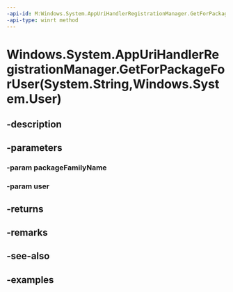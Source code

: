 ```yaml
---
-api-id: M:Windows.System.AppUriHandlerRegistrationManager.GetForPackageForUser(System.String,Windows.System.User)
-api-type: winrt method
---
```


# Windows.System.AppUriHandlerRegistrationManager.GetForPackageForUser(System.String,Windows.System.User)

<!--
public static Windows.System.AppUriHandlerRegistrationManager GetForPackageForUser (string packageFamilyName, Windows.System.User user);
-->


## -description

## -parameters

### -param packageFamilyName

### -param user

## -returns

## -remarks

## -see-also

## -examples


